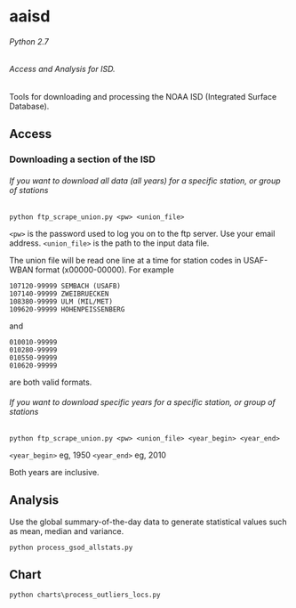 # aaisd
###### Python 2.7
###### Access and Analysis for ISD.

Tools for downloading and processing the NOAA ISD (Integrated Surface Database).

## Access

### Downloading a section of the ISD

###### If you want to download all data (all years) for a specific station, or group of stations

```
python ftp_scrape_union.py <pw> <union_file>
```
`<pw>` is the password used to log you on to the ftp server. Use your email address.
`<union_file>` is the path to the input data file.

The union file will be read one line at a time for station codes in USAF-WBAN format (x00000-00000). For example
```
107120-99999 SEMBACH (USAFB)               
107140-99999 ZWEIBRUECKEN                  
108380-99999 ULM (MIL/MET)                 
109620-99999 HOHENPEISSENBERG              
```
and 
```
010010-99999
010280-99999
010550-99999
010620-99999
```
are both valid formats.

###### If you want to download specific years for a specific station, or group of stations
```
python ftp_scrape_union.py <pw> <union_file> <year_begin> <year_end>
```
`<year_begin>` eg, 1950
`<year_end>` eg, 2010

Both years are inclusive.

## Analysis

Use the global summary-of-the-day data to generate statistical values such as mean, median and variance.

```
python process_gsod_allstats.py
```



## Chart

```
python charts\process_outliers_locs.py
```
